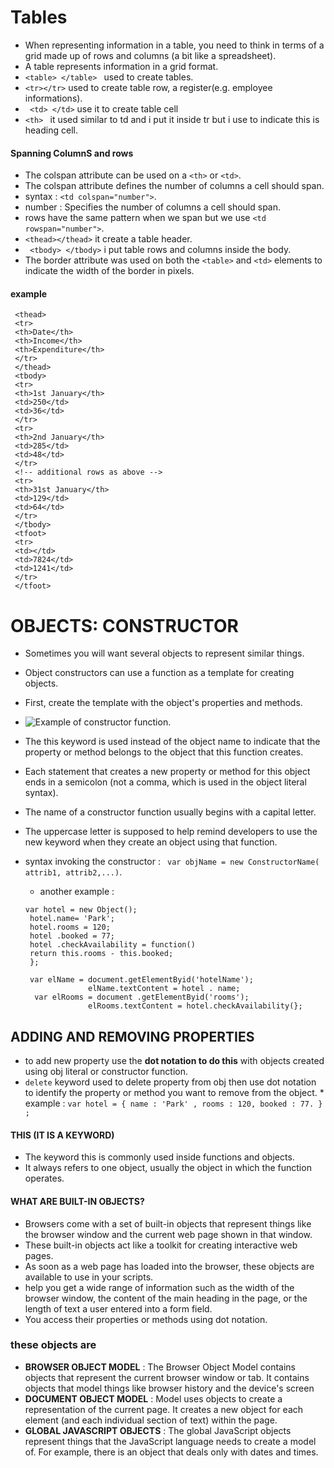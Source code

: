 # Tables 
 * When representing information in a table, you need to think in terms of a grid made up of rows and columns (a bit like a spreadsheet).
 * A table represents information in a grid format.
 * `<table> </table> ` used to create tables.
 * `<tr></tr>` used to create table row, a register(e.g. employee informations).
 * ` <td> </td>`  use it to create table cell
 * `<th> ` it used similar to td and i put it inside tr but i use to indicate this is heading cell.

#### Spanning ColumnS and rows
 * The colspan attribute can be used on a `<th>` or `<td>`.
 * The colspan attribute defines the number of columns a cell should span.
 * syntax : `<td colspan="number">`.
 * number : Specifies the number of columns a cell should span.
 * rows have the same pattern when we span but we use `<td rowspan="number">`.
 * `<thead></thead>` it create a table header.
 * ` <tbody> </tbody>` i put table rows and columns inside the body.
 * The border attribute was used on both the `<table>` and `<td>` elements to indicate the width of the border in pixels.
  
#### example
``` <table>
 <thead>
 <tr>
 <th>Date</th>
 <th>Income</th>
 <th>Expenditure</th>
 </tr>
 </thead>
 <tbody>
 <tr>
 <th>1st January</th>
 <td>250</td>
 <td>36</td>
 </tr>
 <tr>
 <th>2nd January</th>
 <td>285</td>
 <td>48</td>
 </tr>
 <!-- additional rows as above -->
 <tr>
 <th>31st January</th>
 <td>129</td>
 <td>64</td>
 </tr>
 </tbody>
 <tfoot>
 <tr>
 <td></td>
 <td>7824</td>
 <td>1241</td>
 </tr>
 </tfoot>
```

# OBJECTS: CONSTRUCTOR
 * Sometimes you will want several objects to represent similar things.
 * Object constructors can use a function as a template for creating objects.
 * First, create the template with the object's properties and methods.
 * ![Example of constructor function](https://image.slidesharecdn.com/introductiontooojs-140127004826-phpapp01/95/introduction-to-object-oriented-javascript-7-638.jpg?cb=1390783865).
 * The this keyword is used instead of the object name to indicate that the property or method belongs to the object that this function creates.
 * Each statement that creates a new property or method for this object ends in a semicolon (not a comma, which is used in the object literal syntax).
 * The name of a constructor function usually begins with a capital letter.
 * The uppercase letter is supposed to help remind developers to use the new keyword when they create an object using that function.
 * syntax invoking the constructor :
     ` var objName = new ConstructorName( attrib1, attrib2,...)`.

     * another example :
      ```
      var hotel = new Object();
       hotel.name= 'Park';
       hotel.rooms = 120;
       hotel .booked = 77;
       hotel .checkAvailability = function()
       return this.rooms - this.booked; 
       };

       var elName = document.getElementByid('hotelName');
                    elName.textContent = hotel . name;
        var elRooms = document .getElementByid('rooms');
                    elRooms.textContent = hotel.checkAvailability(};  
      ```
## ADDING AND REMOVING PROPERTIES
   * to add new property use the **dot notation to do this** with objects created using obj literal or constructor function.
   * `delete` keyword used to delete property from obj then use dot notation to identify the property or method you want to remove from the object.
    * example :
         ```var hotel = {
              name : 'Park' ,
              rooms : 120,
              booked : 77.
           } ;  ```

#### THIS (IT IS A KEYWORD)
  * The keyword this is commonly used inside functions and objects.
  * It always refers to one object, usually the object in which the function operates.
  
#### WHAT ARE BUILT-IN OBJECTS?
  * Browsers come with a set of built-in objects that represent things like the browser window and the current web page shown in that window. 
  * These built-in objects act like a toolkit for creating interactive web pages. 
  * As soon as a web page has loaded into the browser, these objects are available to use in your scripts.
  * help you get a wide range of information such as the width of the browser window, the content of the main heading in the page, or the length of text a user entered into a form field.
  * You access their properties or methods using dot notation.

### these objects are 
  * **BROWSER OBJECT MODEL** : 
     The Browser Object Model contains objects that represent the current browser window or tab. It contains objects that model things like browser history and the device's screen
  * **DOCUMENT OBJECT MODEL** : 
     Model uses objects to create a representation of the current page. It creates a new object for each element (and each individual section of text) within the page.
  * **GLOBAL JAVASCRIPT OBJECTS** :
    The global JavaScript objects represent things that the JavaScript language needs to create a model of. For example, there is an object that deals only with dates and times.